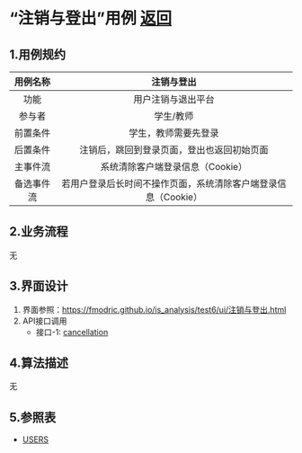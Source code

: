 # “注销与登出”用例 [返回](../README.md)

## 1.用例规约

|用例名称|注销与登出|
|:---:|:--:|
|功能|用户注销与退出平台|
|参与者|学生/教师|
|前置条件|学生，教师需要先登录|
|后置条件|注销后，跳回到登录页面，登出也返回初始页面|
|主事件流|系统清除客户端登录信息（Cookie）|
|备选事件流| 若用户登录后长时间不操作页面，系统清除客户端登录信息（Cookie）|
## 2.业务流程 

无

## 3.界面设计
1. 界面参照：https://fmodric.github.io/is_analysis/test6/ui/注销与登出.html
2. API接口调用 
    * 接口-1: [cancellation](../接口/cancellation.md)


## 4.算法描述

无

## 5.参照表
* [USERS](../数据库文件设计.md)
